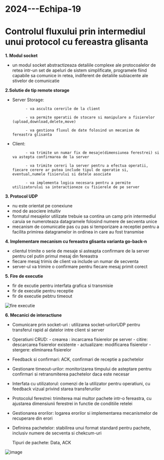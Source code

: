 # 2024---Echipa-19
# Controlul fluxului prin intermediul unui protocol cu fereastra glisanta

**1. Modul socket**
   - un modul socket abstractizeaza detaliile complexe ale protocoalelor de retea intr-un set de apeluri de sistem
     simplificate, programele fiind capabile sa comunice in retea, indiferent de detaliile subiacente ale stivelor
     de comunicatie
     
**2.Solutie de tip remote storage**
- Server Storage:
  
            - va asculta cererile de la client
  
            - va permite operatii de stocare si manipulare a fisierelor (upload,download,delete,move)
  
            - va gestiona fluxul de date folosind un mecanism de fereastra glisanta
  
- Client:
  
            - va trimite un numar fix de mesaje(dimensiunea ferestrei) si va astepta confirmarea de la server
  
            - va trimite cereri la server pentru a efectua operatii, fiecare cerere ar putea include tipul de operatie si, eventual,numele fisierului si datele asociate
  
            - va implementa logica necesara pentru a permite utilizatorului sa interactioneze cu fisierele de pe server

**3. Protocol UDP**
   - nu este orientat pe conexiune
   - mod de asociere intuitiv
   - formatul mesajelor utilizate trebuie sa contina un camp prin intermediul caruia se numeroteaza datagramele
     folosind numere de secventa unice
   - mecanism de comunicatie pas cu pas si temporizare a receptiei pentru a facilita primirea datagramelor in
     ordinea in care au fost transmise

**4. Implementare mecanism cu fereastra glisanta varianta go-back-n**
   - clientul trimite o serie de mesaje si asteapta confirmare de la server pentru cel putin primul
     mesaj din fereastra
   - fiecare mesaj trimis de client va include un numar de secventa
   - server-ul va trimire o confirmare pentru fiecare mesaj primit corect

**5. Fire de executie**
   - fir de excutie pentru interfata grafica si transmisie
   - fir de executie pentru receptie
   - fir de executie pebtru timeout


![fire executie](https://github.com/user-attachments/assets/6a8cad3c-6e2f-47e2-b2d0-77aae7647a37)


**6. Mecanici de interactiune**
   * Comunicare prin socket-uri : utilizarea socket-urilorUDP pentru transferul rapid al datelor
                                  intre client si server
   * Operatiuni CRUD:
         - crearea : incarcarea fisierelor pe server
         - citire: descarcarea fisierelor existente
         - actualizare: modificarea fisierelor
         - stergere: eliminarea fisierelor
   * Feedback si confirmari: ACK, confirmari de receptie a pachetelor
   * Gestionare timeout-urilor: monitorizarea timpului de asteptare pentru confirmari si retransmiterea
                                pachetelor daca este necesar
   * Interfata cu utilizatorul: comenzi de la utilizator pentru operatiuni, cu feedback vizual privind
                               starea transferurilor
   * Protocolul ferestrei: trimiterea mai multor pachete intr-o fereastra, cu ajustarea dimensiunii
                           ferestrei in functie de conditiile retelei
   * Gestionarea erorilor: logarea erorilor si implementarea mecanismelor de recuperare din erori
   * Definirea pachetelor: stabilirea unui format standard pentru pachete, inclusiv numere de secventa
                           si chekcum-uri

     
     Tipuri de pachete: Data, ACK

  ![image](https://github.com/user-attachments/assets/2f55cf13-325c-4096-9bc6-f51d58c1bb99)

